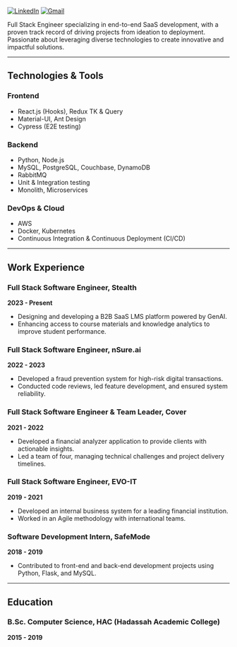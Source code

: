 [![LinkedIn](https://img.shields.io/badge/LinkedIn-white?style=for-the-badge&logo=linkedin&logoColor=0A66C2)](https://www.linkedin.com/in/zvika-berger-2b7817110/)
[![Gmail](https://img.shields.io/badge/Gmail-white?style=for-the-badge&logo=gmail&logoColor=EA4335)](mailto:zvikaberger3@gmail.com)

Full Stack Engineer specializing in end-to-end SaaS development, with a proven track record of driving projects from ideation to deployment.
Passionate about leveraging diverse technologies to create innovative and impactful solutions.

---

## Technologies & Tools

### Frontend
- React.js (Hooks), Redux TK & Query
- Material-UI, Ant Design
- Cypress (E2E testing)

### Backend
- Python, Node.js
- MySQL, PostgreSQL, Couchbase, DynamoDB
- RabbitMQ
- Unit & Integration testing
- Monolith, Microservices

### DevOps & Cloud
- AWS
- Docker, Kubernetes
- Continuous Integration & Continuous Deployment (CI/CD)

---

## Work Experience

### Full Stack Software Engineer, Stealth
**2023 - Present**
- Designing and developing a B2B SaaS LMS platform powered by GenAI.
- Enhancing access to course materials and knowledge analytics to improve student performance.

### Full Stack Software Engineer, nSure.ai
**2022 - 2023**
- Developed a fraud prevention system for high-risk digital transactions.
- Conducted code reviews, led feature development, and ensured system reliability.

### Full Stack Software Engineer & Team Leader, Cover
**2021 - 2022**
- Developed a financial analyzer application to provide clients with actionable insights.
- Led a team of four, managing technical challenges and project delivery timelines.

### Full Stack Software Engineer, EVO-IT
**2019 - 2021**
- Developed an internal business system for a leading financial institution.
- Worked in an Agile methodology with international teams.

### Software Development Intern, SafeMode
**2018 - 2019**
- Contributed to front-end and back-end development projects using Python, Flask, and MySQL.

---

## Education

### B.Sc. Computer Science, HAC (Hadassah Academic College)
**2015 - 2019**
